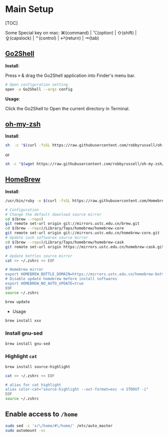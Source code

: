 # Main Setup

[TOC]

Some Special key on mac: ⌘(command) | ⌥(option) | ⇧(shift) | ⇪(capslock) | ⌃(control) | ↩(return) | ⇥(tab)

## [Go2Shell](http://zipzapmac.com/Go2Shell)

[//]: # (https://itunes.apple.com/us/app/go2shell/id445770608?mt=12)

__Install__:

Press `⌘` & drag the Go2Shell application into Finder's menu bar.

``` sh
# Open configuration setting
open -a Go2Shell --args config
```

__Usage__:

Click the Go2Shell to Open the current directory in Terminal.

## [oh-my-zsh](https://ohmyz.sh/)

__Install__:

```sh
sh  -c "$(curl -fsSL https://raw.githubusercontent.com/robbyrussell/oh-my-zsh/master/tools/install.sh)"
```

or

```sh
sh -c "$(wget https://raw.githubusercontent.com/robbyrussell/oh-my-zsh/master/tools/install.sh -O -)"
```

## [HomeBrew](http://brew.sh)

__Install__:

``` sh
/usr/bin/ruby -e $(curl -fsSL https://raw.githubusercontent.com/Homebrew/install/master/install)

# Configuration
# Change the default download source mirror
cd $(brew --repo)
git remote set-url origin git://mirrors.ustc.edu.cn/brew.git
cd $(brew --repo)/Library/Taps/homebrew/homebrew-core
git remote set-url origin git://mirrors.ustc.edu.cn/homebrew-core.git
# Update cask softwarex source mirror
cd $(brew --repo)/Library/Taps/homebrew/homebrew-cask
git remote set-url origin https://mirrors.ustc.edu.cn/homebrew-cask.git

# Update bottles source mirror
cat >> ~/.zshrc << EOF

# Homebrew mirror
export HOMEBREW_BOTTLE_DOMAIN=https://mirrors.ustc.edu.cn/homebrew-bottles
# Disable update homebrew before install softwares
export HOMEBREW_NO_AUTO_UPDATE=true
EOF
source ~/.zshrc

brew update
```

- Usage

``` sh
brew install xxx
```

### Install gnu-sed

``` sh
brew install gnu-sed
```

### Highlight `cat`

``` sh
brew install source-highlight

cat >> ~/.zshrc << EOF

# alias for cat highlight
alias color-cat="source-highlight --out-format=esc -o STDOUT -i"
EOF
source ~/.zshrc
```

## Enable access to `/home`

``` sh
sudo sed -i 's/\/home/#\/home/' /etc/auto_master
sudo automount -vc
```
